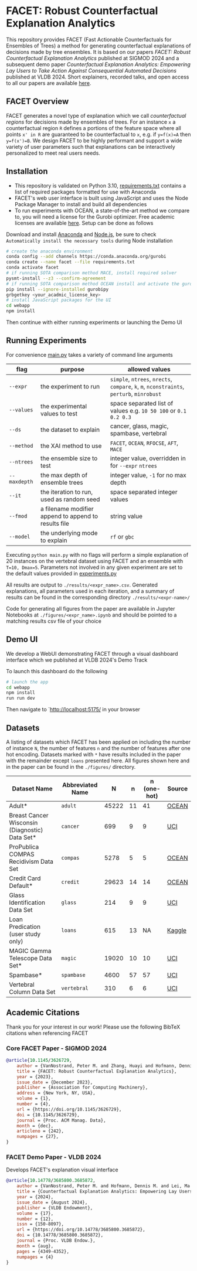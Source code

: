 # FACET: Robust Counterfactual Explanation Analytics

This repository provides FACET (Fast Actionable Counterfactuals for Ensembles of Trees) a method for generating counterfactual explanations of decisions made by tree ensembles. It is based on our papers *FACET: Robust Counterfactual Explanation Analytics* published at SIGMOD 2024 and a subsequent demo paper *Counterfactual Explanation Analytics: Empowering Lay Users to Take Action Against Consequential Automated Decisions* published at VLDB 2024. Short explainers, recorded talks, and open access to all our papers are available [here](https://petervannostrand.github.io/publications).

## FACET Overview

FACET generates a novel type of explanation which we call *counterfactual regions* for decisions made by ensembles of trees. For an instance `x` a counterfactual region `R` defines a portions of the feature space where all points `x' in R` are guaranteed to be counterfactual to `x`, e.g. if `y=f(x)=A` then `y=f(x')=B`. We design FACET to be highly performant and support a wide variety of user parameters such that explanations can be interactively personalized to meet real users needs.

## Installation

- This repository is validated on Python 3.10, [requirements.txt](./requirements.yml) contains a list of required packages formatted for use with Anaconda
- FACET's web user interface is built using JavaScript and uses the Node Package Manager to install and build all dependencies
- To run experiments with OCEAN, a state-of-the-art method we compare to, you will need a license for the Gurobi optimizer. Free academic licenses are available [here](https://www.gurobi.com/academia/academic-program-and-licenses/). Setup can be done as follows

Download and install [Anaconda](https://www.anaconda.com/download/success) and [Node.js](https://nodejs.org/en/download/prebuilt-installer), be sure to check `Automatically install the necessary tools` during Node installation

```bash
# create the anaconda environment
conda config --add channels https://conda.anaconda.org/gurobi
conda create --name facet --file requirements.txt
conda activate facet
# if running SOTA comparison method MACE, install required solver
pysmt-install --z3 --confirm-agreement
# if running SOTA comparison method OCEAN install and activate the gurobi optimizer
pip install --ignore-installed gurobipy
grbgetkey <your_acadmic_license_key>
# install JavaScript packages for the UI
cd webapp
npm install
```

Then continue with either running experiments or launching the Demo UI

## Running Experiments

For convenience [main.py](./main.py) takes a variety of command line arguments

| flag         | purpose                                              | allowed values                                                                            |
| ------------ | ---------------------------------------------------- | ----------------------------------------------------------------------------------------- |
| `--expr`     | the experiment to run                                | `simple`, `ntrees`, `nrects`, `compare`, `k`, `m`, `nconstraints`, `perturb`, `minrobust` |
| `--values`   | the experimental values to test                      | space separated list of values e.g. `10 50 100` or `0.1 0.2 0.3`                          |
| `--ds`       | the dataset to explain                               | cancer, glass, magic, spambase, vertebral                                                 |
| `--method`   | the XAI method to use                                | `FACET`, `OCEAN`, `RFOCSE`, `AFT`, `MACE`                                                 |
| `--ntrees`   | the ensemble size to test                            | integer value, overridden in for `--expr` `ntrees`                                        |
| `--maxdepth` | the max depth of ensemble trees                      | integer value, `-1` for no max depth                                                      |
| `--it`       | the iteration to run, used as random seed            | space separated integer values                                                            |
| `--fmod`     | a filename modifier append to append to results file | string value                                                                              |
| `--model`    | the underlying mode to explain                       | `rf` or `gbc`                                                                             |

Executing `python main.py` with no flags will perform a simple explanation of 20 instances on the vertebral dataset using FACET and an ensemble with `T=10, Dmax=5`. Parameters not involved in any given experiment are set to the default values provided in [experiments.py](./experiments/experiments.py)

All results are output to `./results/<expr_name>.csv`. Generated explanations, all parameters used in each iteration, and a summary of results can be found in the corresponding directory `./results/<expr-name>/`

Code for generating all figures from the paper are available in Jupyter Notebooks at `./figures/<expr_name>.ipynb` and should be pointed to a matching results csv file of your choice

## Demo UI

We develop a WebUI demonstrating FACET through a visual dashboard interface which we published at VLDB 2024's Demo Track

To launch this dashboard do the following

```bash
# launch the app
cd webapp
npm install
run run dev
```

Then navigate to `[http://localhost:5175/](http://localhost:5175/) in your browser

## Datasets

A listing of datasets which FACET has been applied on including the number of instance `N`, the number of features `n` and the number of features after one hot encoding. Datasets marked with `*` have results included in the paper with the remainder except `loans` presented here. All figures shown here and in the paper can be found in the `./figures/` directory.

| Dataset Name                                   | Abbreviated Name | N     | n   | n (one-hot) | Source                                                                                  |
| ---------------------------------------------- | ---------------- | ----- | --- | ----------- | --------------------------------------------------------------------------------------- |
| Adult*                                         | `adult`          | 45222 | 11  | 41          | [OCEAN](https://github.com/vidalt/OCEAN)                                                |
| Breast Cancer Wisconsin (Diagnostic) Data Set* | `cancer`         | 699   | 9   | 9           | [UCI](https://archive.ics.uci.edu/ml/datasets/Breast+Cancer+Wisconsin+%28Diagnostic%29) |
| ProPublica COMPAS Recidivism Data Set          | `compas`         | 5278  | 5   | 5           | [OCEAN](https://github.com/vidalt/OCEAN)                                                |
| Credit Card Default*                           | `credit`         | 29623 | 14  | 14          | [OCEAN](https://github.com/vidalt/OCEAN)                                                |
| Glass Identification Data Set                  | `glass`          | 214   | 9   | 9           | [UCI](https://archive.ics.uci.edu/ml/datasets/Glass+Identification)                     |
| Loan Predication (user study only)             | `loans`          | 615   | 13  | NA          | [Kaggle](https://www.kaggle.com/datasets/ninzaami/loan-predication)                     |
| MAGIC Gamma Telescope Data Set*                | `magic`          | 19020 | 10  | 10          | [UCI](https://archive.ics.uci.edu/ml/datasets/MAGIC+Gamma+Telescope)                    |
| Spambase*                                      | `spambase`       | 4600  | 57  | 57          | [UCI](https://archive.ics.uci.edu/ml/datasets/Spambase)                                 |
| Vertebral Column Data Set                      | `vertebral`      | 310   | 6   | 6           | [UCI](https://archive.ics.uci.edu/ml/datasets/vertebral+column)                         |

## Academic Citations

Thank you for your interest in our work! Please use the following BibTeX citations when referencing FACET

### Core FACET Paper - SIGMOD 2024

```BibTeX
@article{10.1145/3626729,
    author = {VanNostrand, Peter M. and Zhang, Huayi and Hofmann, Dennis M. and Rundensteiner, Elke A.},
    title = {FACET: Robust Counterfactual Explanation Analytics},
    year = {2023},
    issue_date = {December 2023},
    publisher = {Association for Computing Machinery},
    address = {New York, NY, USA},
    volume = {1},
    number = {4},
    url = {https://doi.org/10.1145/3626729},
    doi = {10.1145/3626729},
    journal = {Proc. ACM Manag. Data},
    month = {dec},
    articleno = {242},
    numpages = {27},
}
```

### FACET Demo Paper - VLDB 2024

Develops FACET's explanation visual interface

```BibTeX
@article{10.14778/3685800.3685872,
    author = {VanNostrand, Peter M. and Hofmann, Dennis M. and Lei, Ma and Genin, Belisha and Huang, Randy and Rundensteiner, Elke A.},
    title = {Counterfactual Explanation Analytics: Empowering Lay Users to Take Action Against Consequential Automated Decisions},
    year = {2024},
    issue_date = {August 2024},
    publisher = {VLDB Endowment},
    volume = {17},
    number = {12},
    issn = {150-8097},
    url = {https://doi.org/10.14778/3685800.3685872},
    doi = {10.14778/3685800.3685872},
    journal = {Proc. VLDB Endow.},
    month = {aug},
    pages = {4349-4352},
    numpages = {4}
}
```
